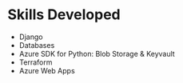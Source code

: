 # Skills Developed #
- Django
- Databases
- Azure SDK for Python: Blob Storage & Keyvault
- Terraform
- Azure Web Apps